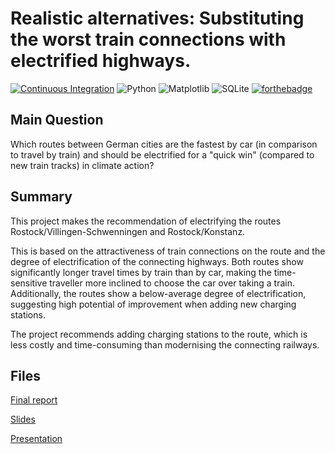 # Realistic alternatives: Substituting the worst train connections with electrified highways.
[![Continuous Integration](https://github.com/LisaRebecca/data-engineering-showcase/actions/workflows/data-pipeline.yml/badge.svg)](https://github.com/LisaRebecca/data-engineering-showcase/actions/workflows/data-pipeline.yml)
![Python](https://img.shields.io/badge/python-3670A0?style=for-the-badge&logo=python&logoColor=ffdd54)
![Matplotlib](https://img.shields.io/badge/Matplotlib-%23ffffff.svg?style=for-the-badge&logo=Matplotlib&logoColor=black)
![SQLite](https://img.shields.io/badge/sqlite-%2307405e.svg?style=for-the-badge&logo=sqlite&logoColor=white)
[![forthebadge](https://forthebadge.com/images/badges/gluten-free.svg)](https://forthebadge.com)


## Main Question
Which routes between German cities are the fastest by car (in comparison to travel by train) and should be electrified for a "quick win" (compared to new train tracks) in climate action?

## Summary
This project makes the recommendation of electrifying the routes Rostock/Villingen-Schwenningen and Rostock/Konstanz. 

This is based on the attractiveness of train connections on the route and the degree of electrification of the connecting highways.
Both routes show significantly longer travel times by train than by car, making the time-sensitive traveller more inclined to choose the car over taking a train. Additionally, the routes show a below-average degree of electrification, suggesting high potential of improvement when adding new charging stations.

The project recommends adding charging stations to the route, which is less costly and time-consuming than modernising the connecting railways.

## Files
[Final report](https://github.com/LisaRebecca/data-engineering-showcase/blob/main/project/report.ipynb)

[Slides](https://github.com/LisaRebecca/data-engineering-showcase/blob/main/project/slides.pdf)

[Presentation](https://github.com/LisaRebecca/data-engineering-showcase/blob/main/project/presentation-video.mp4)
